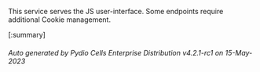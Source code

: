






This service serves the JS user-interface. Some endpoints require additional Cookie management.

[:summary]

###### Auto generated by Pydio Cells Enterprise Distribution v4.2.1-rc1 on 15-May-2023
